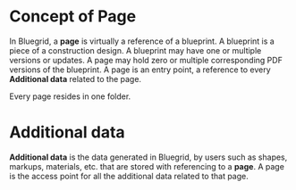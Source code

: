 # Concept of Page

<p>
In Bluegrid, a <b>page</b> is virtually a reference of a blueprint. A blueprint is a piece of a construction design. A blueprint may have one or multiple versions or updates. A page may hold zero or multiple corresponding PDF versions of the blueprint. A page is an entry point, a reference to every <b>Additional data</b> related to the page.
</p>
<p>
    Every page resides in one folder.
</p>

# Additional data
<p>
<b>Additional data</b> is the data generated in Bluegrid, by users such as shapes, markups, materials, etc. that are stored with referencing to a <b>page</b>. A page is the access point for all the additional data related to that page.
</p>